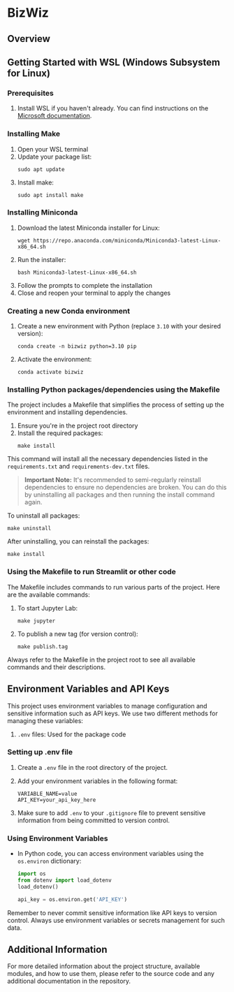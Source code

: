 # BizWiz 

## Overview



## Getting Started with WSL (Windows Subsystem for Linux)

### Prerequisites

1. Install WSL if you haven't already. You can find instructions on the [Microsoft documentation](https://docs.microsoft.com/en-us/windows/wsl/install).

### Installing Make

1. Open your WSL terminal
2. Update your package list:
   ```
   sudo apt update
   ```
3. Install make:
   ```
   sudo apt install make
   ```

### Installing Miniconda

1. Download the latest Miniconda installer for Linux:
   ```
   wget https://repo.anaconda.com/miniconda/Miniconda3-latest-Linux-x86_64.sh
   ```
2. Run the installer:
   ```
   bash Miniconda3-latest-Linux-x86_64.sh
   ```
3. Follow the prompts to complete the installation
4. Close and reopen your terminal to apply the changes

### Creating a new Conda environment

1. Create a new environment with Python (replace `3.10` with your desired version):
   ```
   conda create -n bizwiz python=3.10 pip
   ```
2. Activate the environment:
   ```
   conda activate bizwiz
   ```

### Installing Python packages/dependencies using the Makefile

The project includes a Makefile that simplifies the process of setting up the environment and installing dependencies.

1. Ensure you're in the project root directory
2. Install the required packages:
   ```
   make install
   ```

This command will install all the necessary dependencies listed in the `requirements.txt` and `requirements-dev.txt` files.

> **Important Note:** It's recommended to semi-regularly reinstall dependencies to ensure no dependencies are broken. You can do this by uninstalling all packages and then running the install command again.

To uninstall all packages:
```
make uninstall
```

After uninstalling, you can reinstall the packages:
```
make install
```

### Using the Makefile to run Streamlit or other code

The Makefile includes commands to run various parts of the project. Here are the available commands:


1. To start Jupyter Lab:
   ```
   make jupyter
   ```

2. To publish a new tag (for version control):
   ```
   make publish.tag
   ```

Always refer to the Makefile in the project root to see all available commands and their descriptions.

## Environment Variables and API Keys

This project uses environment variables to manage configuration and sensitive information such as API keys. We use two different methods for managing these variables:

1. `.env` files: Used for the package code

### Setting up .env file

1. Create a `.env` file in the root directory of the project.
2. Add your environment variables in the following format:

   ```
   VARIABLE_NAME=value
   API_KEY=your_api_key_here
   ```

3. Make sure to add `.env` to your `.gitignore` file to prevent sensitive information from being committed to version control.


### Using Environment Variables

- In Python code, you can access environment variables using the `os.environ` dictionary:

  ```python
  import os
  from dotenv import load_dotenv
  load_dotenv()

  api_key = os.environ.get('API_KEY')
  ```

Remember to never commit sensitive information like API keys to version control. Always use environment variables or secrets management for such data.


## Additional Information

For more detailed information about the project structure, available modules, and how to use them, please refer to the source code and any additional documentation in the repository.